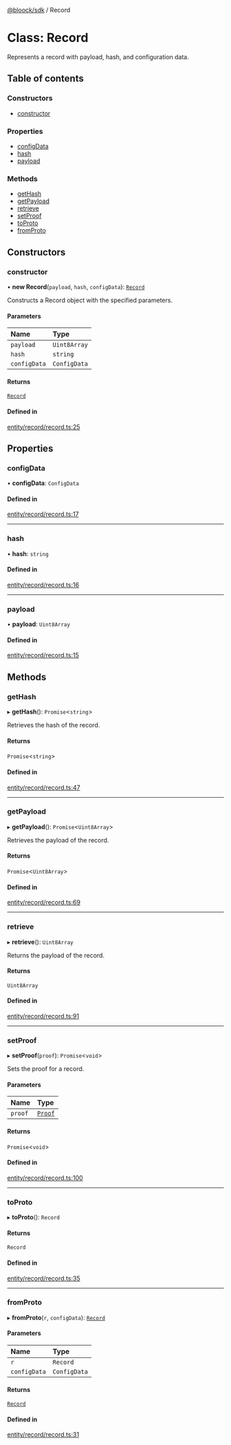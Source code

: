 [@bloock/sdk](../index.md) / Record

# Class: Record

Represents a record with payload, hash, and configuration data.

## Table of contents

### Constructors

- [constructor](Record.md#constructor)

### Properties

- [configData](Record.md#configdata)
- [hash](Record.md#hash)
- [payload](Record.md#payload)

### Methods

- [getHash](Record.md#gethash)
- [getPayload](Record.md#getpayload)
- [retrieve](Record.md#retrieve)
- [setProof](Record.md#setproof)
- [toProto](Record.md#toproto)
- [fromProto](Record.md#fromproto)

## Constructors

### constructor

• **new Record**(`payload`, `hash`, `configData`): [`Record`](Record.md)

Constructs a Record object with the specified parameters.

#### Parameters

| Name | Type |
| :------ | :------ |
| `payload` | `Uint8Array` |
| `hash` | `string` |
| `configData` | `ConfigData` |

#### Returns

[`Record`](Record.md)

#### Defined in

[entity/record/record.ts:25](https://github.com/bloock/bloock-sdk/blob/cf2e115/languages/js/src/entity/record/record.ts#L25)

## Properties

### configData

• **configData**: `ConfigData`

#### Defined in

[entity/record/record.ts:17](https://github.com/bloock/bloock-sdk/blob/cf2e115/languages/js/src/entity/record/record.ts#L17)

___

### hash

• **hash**: `string`

#### Defined in

[entity/record/record.ts:16](https://github.com/bloock/bloock-sdk/blob/cf2e115/languages/js/src/entity/record/record.ts#L16)

___

### payload

• **payload**: `Uint8Array`

#### Defined in

[entity/record/record.ts:15](https://github.com/bloock/bloock-sdk/blob/cf2e115/languages/js/src/entity/record/record.ts#L15)

## Methods

### getHash

▸ **getHash**(): `Promise`\<`string`\>

Retrieves the hash of the record.

#### Returns

`Promise`\<`string`\>

#### Defined in

[entity/record/record.ts:47](https://github.com/bloock/bloock-sdk/blob/cf2e115/languages/js/src/entity/record/record.ts#L47)

___

### getPayload

▸ **getPayload**(): `Promise`\<`Uint8Array`\>

Retrieves the payload of the record.

#### Returns

`Promise`\<`Uint8Array`\>

#### Defined in

[entity/record/record.ts:69](https://github.com/bloock/bloock-sdk/blob/cf2e115/languages/js/src/entity/record/record.ts#L69)

___

### retrieve

▸ **retrieve**(): `Uint8Array`

Returns the payload of the record.

#### Returns

`Uint8Array`

#### Defined in

[entity/record/record.ts:91](https://github.com/bloock/bloock-sdk/blob/cf2e115/languages/js/src/entity/record/record.ts#L91)

___

### setProof

▸ **setProof**(`proof`): `Promise`\<`void`\>

Sets the proof for a record.

#### Parameters

| Name | Type |
| :------ | :------ |
| `proof` | [`Proof`](Proof.md) |

#### Returns

`Promise`\<`void`\>

#### Defined in

[entity/record/record.ts:100](https://github.com/bloock/bloock-sdk/blob/cf2e115/languages/js/src/entity/record/record.ts#L100)

___

### toProto

▸ **toProto**(): `Record`

#### Returns

`Record`

#### Defined in

[entity/record/record.ts:35](https://github.com/bloock/bloock-sdk/blob/cf2e115/languages/js/src/entity/record/record.ts#L35)

___

### fromProto

▸ **fromProto**(`r`, `configData`): [`Record`](Record.md)

#### Parameters

| Name | Type |
| :------ | :------ |
| `r` | `Record` |
| `configData` | `ConfigData` |

#### Returns

[`Record`](Record.md)

#### Defined in

[entity/record/record.ts:31](https://github.com/bloock/bloock-sdk/blob/cf2e115/languages/js/src/entity/record/record.ts#L31)
